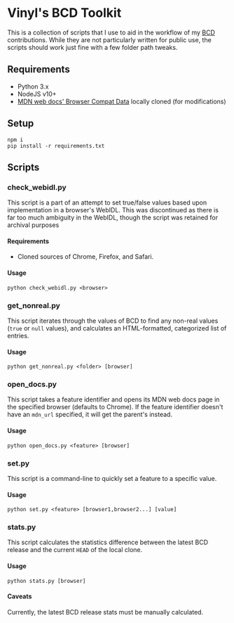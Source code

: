 # Vinyl's BCD Toolkit

This is a collection of scripts that I use to aid in the workflow of my [BCD](https://github.com/mdn/browser-compat-data) contributions.  While they are not particularly written for public use, the scripts should work just fine with a few folder path tweaks.

## Requirements
- Python 3.x
- NodeJS v10+
- [MDN web docs' Browser Compat Data](https://github.com/mdn/browser-compat-data) locally cloned (for modifications)

## Setup
```
npm i
pip install -r requirements.txt
```

## Scripts

### check_webidl.py
This script is a part of an attempt to set true/false values based upon implementation in a browser's WebIDL.  This was discontinued as there is far too much ambiguity in the WebIDL, though the script was retained for archival purposes

#### Requirements
- Cloned sources of Chrome, Firefox, and Safari.

#### Usage
```
python check_webidl.py <browser>
```

### get_nonreal.py
This script iterates through the values of BCD to find any non-real values (`true` or `null` values), and calculates an HTML-formatted, categorized list of entries.

#### Usage
```
python get_nonreal.py <folder> [browser]
```

### open_docs.py
This script takes a feature identifier and opens its MDN web docs page in the specified browser (defaults to Chrome).  If the feature identifier doesn't have an `mdn_url` specified, it will get the parent's instead.

#### Usage
```
python open_docs.py <feature> [browser]
```

### set.py
This script is a command-line to quickly set a feature to a specific value.

#### Usage
```
python set.py <feature> [browser1,browser2...] [value]
```

### stats.py
This script calculates the statistics difference between the latest BCD release and the current `HEAD` of the local clone.

#### Usage
```
python stats.py [browser]
```

#### Caveats
Currently, the latest BCD release stats must be manually calculated.

